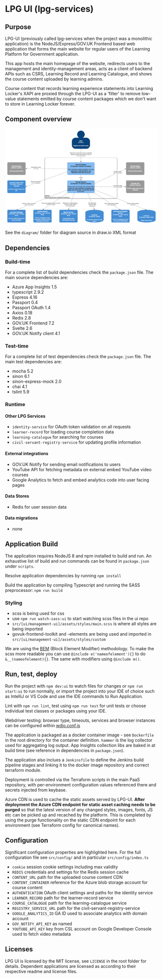 # LPG UI (lpg-services)

 
## Purpose

LPG-UI (previously called lpg-services when the project was a monolithic application) is the NodeJS/Express/GOV.UK Frontend based web application that forms the main website for regular users of the Learning Platform for Government application.

This app hosts the main homepage of the website, redirects users to the management and identity-management areas, acts as a client of backend APIs such as CSRS, Learning Record and Learning Catalogue, and shows the course content uploaded by learning admins.

Course content that records learning experience statements into Learning Locker's XAPI are proxied through the LPG-UI as a 'filter' to remove low-value statements emitted by course content packages which we don't want to store in Learning Locker forever.


## Component overview

![C4 Component diagram for LPG UI](diagram/LPG-UI-component.png)

See the `diagram/` folder for diagram source in draw.io XML format


## Dependencies

### Build-time

For a complete list of build dependencies check the `package.json` file. The main source dependencies are:
- Azure App Insights 1.5
- typescript 2.9.2
- Express 4.16
- Passport 0.4
- Passport OAuth 1.4
- Axios 0.18
- Redis 2.8
- GOV.UK Frontend 7.2
- Svelte 2.6
- GOV.UK Notify client 4.1

### Test-time

For a complete list of test dependencies check the `package.json` file. The main test dependencies are:  
- mocha 5.2
- sinon 6.1
- sinon-express-mock 2.0
- chai 4.1
- tslint 5.9

### Runtime 

#### Other LPG Services

- `identity-service` for OAuth token validation on all requests
- `learner-record` for loading course completion data
- `learning-catalogue` for searching for courses
- `civil-servant-registry-service` for updating profile information

#### External integrations

- GOV.UK Notify for sending email notifications to users
- YouTube API for fetching metadata on external embed YouTube video courses
- Google Analytics to fetch and embed analytics code into user facing pages

#### Data Stores

- Redis for user session data

#### Data migrations

- none


## Application Build

The application requires NodeJS 8 and npm installed to build and run. An exhaustive list of build and run commands can be found in `package.json` under `scripts`.

Resolve application dependencies by running `npm install`

Build the application by compiling Typescript and running the SASS preprocessor: `npm run build`

### Styling
* scss is being used for css
* use `npm run watch-sass:ui` to start watching scss files in the ui repo
* `src/[ui/management-ui]/assets/styles/main.scss` is where all styles are being imported
* govuk-frontend-toolkit and -elements are being used and imported in `src/[ui/management-ui]/assets/styles/custom`

We are using the [BEM](http://getbem.com/introduction/) (Block Element Modifier) methodology. To make the scss more readable you can use `@include e('nameofelement'){}` to do `&__(nameofelement){}`. The same with modifiers using `@include m()`.


## Run, test, deploy

Run the project with `npm dev:ui` to watch files for changes or `npm run start:ui` to run normally, or import the project into your IDE of choice such as IntelliJ or VS Code and use the IDE commands to Run Application.

Lint with `npm run lint`, test using `npm run test` for unit tests or choose individual test classes or packages using your IDE.

Webdriver testing: browser type, timeouts, services and browser instances can be configured within [wdio.conf.js](test/webdriver/wdio.conf.js)

The application is packaged as a docker container image - see `Dockerfile` in the root directory for the container definition. `hammer` is the log collector used for aggregating log output. App Insights collection libs are baked in at build time (see reference in dependencies in `package.json`).

The application also inclues a `Jenkinsfile` to define the Jenkins build pipeline stages and linking it to the docker image repository and correct terraform module.

Deployment is controlled via the Terraform scripts in the main PaaS repository, with per-environment configuration values referenced there and secrets injected from keybase.

Azure CDN is used to cache the static assets served by LPG-UI. **After deployment the Azure CDN endpoint for static asset caching needs to be purged** so that the latest version of any changed styles, images, fonts, JS etc can be picked up and recached by the platform. This is completed by using the purge functionality on the static CDN endpoint for each environment (see Terraform config for canonical names).


## Configuration

Significant configuration properties are highlighted here. For the full configuration file see `src/config/` and in particular `src/config/index.ts`

- `cookie` session cookie settings including max validity
- `REDIS` credentials and settings for the Redis session cache
- `CONTENT_URL` path for the uploaded course content CDN
- `CONTENT_CONTAINER` reference for the Azure blob storage account for course content
- `AUTHENTICATION` OAuth client settings and paths for the identity service
- `LEARNER_RECORD` path for the learner-record service
- `COURSE_CATALOGUE` path for the learning-catalogue service
- `REGISTRY_SERVICE_URL` path for the civil-servant-registry-service
- `GOOGLE_ANALYTICS_ID` GA ID used to associate analytics with domain account
- `GOV_NOTIFY_API_KEY` as named
- `YOUTUBE_API_KEY` key from CSL account on Google Developer Console used to fetch video metadata


## Licenses

LPG UI is licensed by the MIT license, see `LICENSE` in the root folder for details. Dependent applications are licensed as according to their respective readme and license files.

